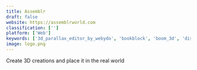 ```yaml
---
title: Assemblr
draft: false 
website: https://assemblrworld.com
classification: ['']
platform: ['Web']
keywords: ['3d_parallax_editor_by_webydo', 'bookblock', 'boom_3d', 'display.land', 'elsewhere_3d', 'facebook_surround_360', 'framer_form', 'homebyme', 'kabaq_3d_food_scanner', 'lax.js', 'mr_builder', 'poly_by_google', 'scrollmagic', 'vectary_photon', 'vizor_patches', 'webflow_3d_transforms', 'wolfprint_3d', 'eqmac_2']
image: logo.png
---
```

Create 3D creations and place it in the real world